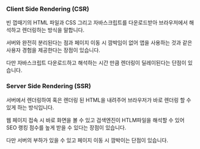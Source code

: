### Client Side Rendering (CSR)

빈 껍때기의 HTML 파일과 CSS 그리고 자바스크립트를 다운로드받아 브라우저에서 해석하고 렌더링하는 방식을 말합니다.

서버와 완전히 분리된다는 점과 페이지 이동 시 깜박임이 없어 앱을 사용하는 것과 같은 사용자 경험을 제공한다는 장점이 있습니다.

다만 자바스크립트 다운로드하고 해석하는 시간 만큼 렌더링이 딜레이된다는 단점이 있습니다.

### Server Side Rendering (SSR)

서버에서 렌더링하여 혹은 렌더링 된 HTML을 내려주어 브라우저가 바로 렌더링 할 수 있게 하는 방식입니다.

웹 페이지 접속 시 바로 화면을 볼 수 있고 검색엔진이 HTLM파일을 해석할 수 있어 SEO 랭킹 점수를 높게 받을 수 있다는 장점이 있습니다.

다만 서버의 부하가 있을 수 있고 페이지 이동 시 깜박이는 단점이 있습니다.
